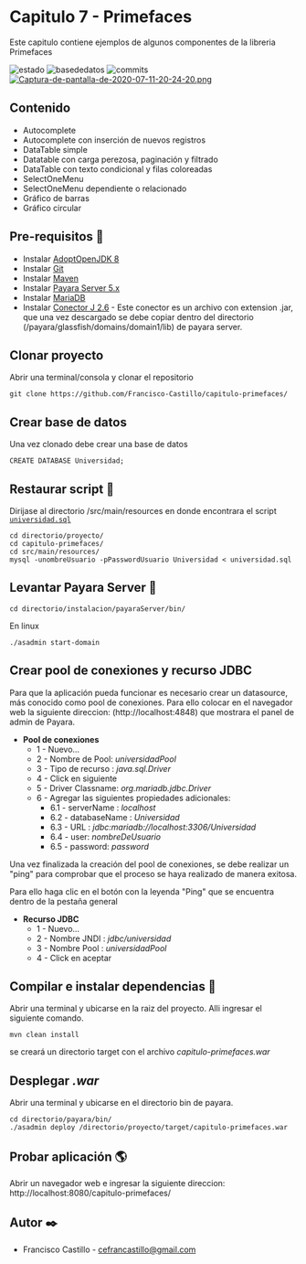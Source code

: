 # Capitulo 7 - Primefaces

Este capitulo contiene ejemplos de algunos componentes de la libreria Primefaces

![estado](https://img.shields.io/badge/estado-activo-success) ![basededatos](https://img.shields.io/badge/base%20de%20datos-si-success) ![commits](https://img.shields.io/badge/commits-13-informational)
[![Captura-de-pantalla-de-2020-07-11-20-24-20.png](https://i.postimg.cc/pTF02j9f/Captura-de-pantalla-de-2020-07-11-20-24-20.png)](https://postimg.cc/JDR3xG50)

## Contenido
- Autocomplete
- Autocomplete con inserción de nuevos registros
- DataTable simple
- Datatable con carga perezosa, paginación y filtrado
- DataTable con texto condicional y filas coloreadas
- SelectOneMenu
- SelectOneMenu dependiente o relacionado
- Gráfico de barras
- Gráfico circular

## Pre-requisitos :pushpin:

* Instalar [AdoptOpenJDK 8](https://adoptopenjdk.net/)
* Instalar [Git](https://git-scm.com/)
* Instalar [Maven](https://maven.apache.org/)
* Instalar [Payara Server 5.x](https://www.payara.fish/products/downloads/#community)
* Instalar [MariaDB](https://mariadb.com/)
* Instalar [Conector J 2.6](https://downloads.mariadb.org/connector-java/) - Este conector es un archivo con extension .jar, que una vez descargado se debe copiar dentro del directorio (/payara/glassfish/domains/domain1/lib) de payara server.

## Clonar proyecto

Abrir una terminal/consola y clonar el repositorio

```
git clone https://github.com/Francisco-Castillo/capitulo-primefaces/
```
## Crear base de datos

Una vez clonado debe crear una base de datos

```
CREATE DATABASE Universidad;
```

## Restaurar script :scroll:

Dirijase al directorio /src/main/resources en donde encontrara el script [`universidad.sql`](src/main/resources/universidad.sql)

```
cd directorio/proyecto/
cd capitulo-primefaces/
cd src/main/resources/
mysql -unombreUsuario -pPasswordUsuario Universidad < universidad.sql
```
## Levantar Payara Server :rocket:

```
cd directorio/instalacion/payaraServer/bin/
```
En linux

```
./asadmin start-domain
```
## Crear pool de conexiones y recurso JDBC
Para que la aplicación pueda funcionar es necesario crear un datasource, más conocido como pool de conexiones. Para ello colocar en el navegador web la siguiente direccion: (http://localhost:4848) que mostrara el panel de admin de Payara.

* **Pool de conexiones**
  * 1 - Nuevo...
  * 2 - Nombre de Pool: *universidadPool*
  * 3 - Tipo de recurso : *java.sql.Driver*
  * 4 - Click en siguiente
  * 5 - Driver Classname:  *org.mariadb.jdbc.Driver*
  * 6 - Agregar las siguientes propiedades adicionales: 
    * 6.1 - serverName : *localhost*
    * 6.2 - databaseName : *Universidad*
    * 6.3 - URL : *jdbc:mariadb://localhost:3306/Universidad*
    * 6.4 - user: *nombreDeUsuario*
    * 6.5 - password: *password*
    
Una vez finalizada la creación del pool de conexiones, se debe realizar un "ping" para comprobar que el proceso se haya realizado de manera exitosa.

Para ello haga clic en el botón con la leyenda "Ping" que se encuentra dentro de la pestaña general 
    
* **Recurso JDBC**
  * 1 - Nuevo...
  * 2 - Nombre JNDI :     *jdbc/universidad*
  * 3 - Nombre Pool : *universidadPool*
  * 4 - Click en aceptar
  
## Compilar e instalar dependencias :wrench:

Abrir una terminal y ubicarse en la raiz del proyecto. Alli ingresar el siguiente comando.

```
mvn clean install
```
se creará un directorio target con el archivo *capitulo-primefaces.war*
  
## Desplegar *.war*
Abrir una terminal y ubicarse en el directorio bin de payara.
```
cd directorio/payara/bin/
./asadmin deploy /directorio/proyecto/target/capitulo-primefaces.war
```
## Probar aplicación :earth_americas:
Abrir un navegador web e ingresar la siguiente direccion: http://localhost:8080/capitulo-primefaces/

## Autor :black_nib:
- Francisco Castillo - cefrancastillo@gmail.com



